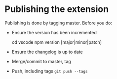 # Publishing the extension

Publishing is done by tagging master. Before you do:

- Ensure the version has been incremented

    cd vscode
    npm version [major|minor|patch]

- Ensure the changelog is up to date
- Merge/commit to master, tag
- Push, including tags `git push --tags`
